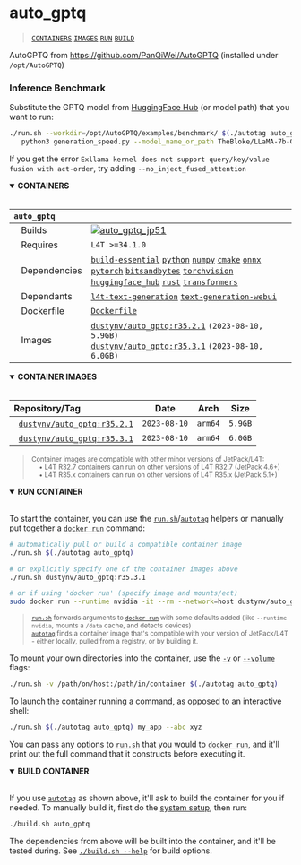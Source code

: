# auto_gptq

> [`CONTAINERS`](#user-content-containers) [`IMAGES`](#user-content-images) [`RUN`](#user-content-run) [`BUILD`](#user-content-build)


AutoGPTQ from https://github.com/PanQiWei/AutoGPTQ (installed under `/opt/AutoGPTQ`)

### Inference Benchmark

Substitute the GPTQ model from [HuggingFace Hub](https://huggingface.co/models?search=gptq) (or model path) that you want to run:

```bash
./run.sh --workdir=/opt/AutoGPTQ/examples/benchmark/ $(./autotag auto_gptq) \
   python3 generation_speed.py --model_name_or_path TheBloke/LLaMA-7b-GPTQ --use_safetensors --max_new_tokens=128
```

If you get the error `Exllama kernel does not support query/key/value fusion with act-order`, try adding `--no_inject_fused_attention`

<details open>
<summary><b><a id="containers">CONTAINERS</a></b></summary>
<br>

| **`auto_gptq`** | |
| :-- | :-- |
| &nbsp;&nbsp;&nbsp;Builds | [![`auto_gptq_jp51`](https://img.shields.io/github/actions/workflow/status/dusty-nv/jetson-containers/auto_gptq_jp51.yml?label=auto_gptq:jp51)](https://github.com/dusty-nv/jetson-containers/actions/workflows/auto_gptq_jp51.yml) |
| &nbsp;&nbsp;&nbsp;Requires | `L4T >=34.1.0` |
| &nbsp;&nbsp;&nbsp;Dependencies | [`build-essential`](/packages/build-essential) [`python`](/packages/python) [`numpy`](/packages/numpy) [`cmake`](/packages/cmake/cmake_pip) [`onnx`](/packages/onnx) [`pytorch`](/packages/pytorch) [`bitsandbytes`](/packages/llm/bitsandbytes) [`torchvision`](/packages/pytorch/torchvision) [`huggingface_hub`](/packages/llm/huggingface_hub) [`rust`](/packages/rust) [`transformers`](/packages/llm/transformers) |
| &nbsp;&nbsp;&nbsp;Dependants | [`l4t-text-generation`](/packages/l4t/l4t-text-generation) [`text-generation-webui`](/packages/llm/text-generation-webui) |
| &nbsp;&nbsp;&nbsp;Dockerfile | [`Dockerfile`](Dockerfile) |
| &nbsp;&nbsp;&nbsp;Images | [`dustynv/auto_gptq:r35.2.1`](https://hub.docker.com/r/dustynv/auto_gptq/tags) `(2023-08-10, 5.9GB)`<br>[`dustynv/auto_gptq:r35.3.1`](https://hub.docker.com/r/dustynv/auto_gptq/tags) `(2023-08-10, 6.0GB)` |

</details>

<details open>
<summary><b><a id="images">CONTAINER IMAGES</a></b></summary>
<br>

| Repository/Tag | Date | Arch | Size |
| :-- | :--: | :--: | :--: |
| &nbsp;&nbsp;[`dustynv/auto_gptq:r35.2.1`](https://hub.docker.com/r/dustynv/auto_gptq/tags) | `2023-08-10` | `arm64` | `5.9GB` |
| &nbsp;&nbsp;[`dustynv/auto_gptq:r35.3.1`](https://hub.docker.com/r/dustynv/auto_gptq/tags) | `2023-08-10` | `arm64` | `6.0GB` |

> <sub>Container images are compatible with other minor versions of JetPack/L4T:</sub><br>
> <sub>&nbsp;&nbsp;&nbsp;&nbsp;• L4T R32.7 containers can run on other versions of L4T R32.7 (JetPack 4.6+)</sub><br>
> <sub>&nbsp;&nbsp;&nbsp;&nbsp;• L4T R35.x containers can run on other versions of L4T R35.x (JetPack 5.1+)</sub><br>
</details>

<details open>
<summary><b><a id="run">RUN CONTAINER</a></b></summary>
<br>

To start the container, you can use the [`run.sh`](/docs/run.md)/[`autotag`](/docs/run.md#autotag) helpers or manually put together a [`docker run`](https://docs.docker.com/engine/reference/commandline/run/) command:
```bash
# automatically pull or build a compatible container image
./run.sh $(./autotag auto_gptq)

# or explicitly specify one of the container images above
./run.sh dustynv/auto_gptq:r35.3.1

# or if using 'docker run' (specify image and mounts/ect)
sudo docker run --runtime nvidia -it --rm --network=host dustynv/auto_gptq:r35.3.1
```
> <sup>[`run.sh`](/docs/run.md) forwards arguments to [`docker run`](https://docs.docker.com/engine/reference/commandline/run/) with some defaults added (like `--runtime nvidia`, mounts a `/data` cache, and detects devices)</sup><br>
> <sup>[`autotag`](/docs/run.md#autotag) finds a container image that's compatible with your version of JetPack/L4T - either locally, pulled from a registry, or by building it.</sup>

To mount your own directories into the container, use the [`-v`](https://docs.docker.com/engine/reference/commandline/run/#volume) or [`--volume`](https://docs.docker.com/engine/reference/commandline/run/#volume) flags:
```bash
./run.sh -v /path/on/host:/path/in/container $(./autotag auto_gptq)
```
To launch the container running a command, as opposed to an interactive shell:
```bash
./run.sh $(./autotag auto_gptq) my_app --abc xyz
```
You can pass any options to [`run.sh`](/docs/run.md) that you would to [`docker run`](https://docs.docker.com/engine/reference/commandline/run/), and it'll print out the full command that it constructs before executing it.
</details>
<details open>
<summary><b><a id="build">BUILD CONTAINER</b></summary>
<br>

If you use [`autotag`](/docs/run.md#autotag) as shown above, it'll ask to build the container for you if needed.  To manually build it, first do the [system setup](/docs/setup.md), then run:
```bash
./build.sh auto_gptq
```
The dependencies from above will be built into the container, and it'll be tested during.  See [`./build.sh --help`](/jetson_containers/build.py) for build options.
</details>
